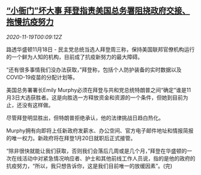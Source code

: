 <!--1605745395000-->
[“小衙门”坏大事 拜登指责美国总务署阻挠政府交接、拖慢抗疫努力](https://cn.reuters.com/article/biden-criticism-trump-administration-111-idCNKBS27Z00H)
------

<div><i>2020-11-19T00:09:12Z</i></div><p>路透华盛顿11月18日 - 民主党总统当选人拜登周三称，保持美国联邦官僚机构运行的一个鲜为人知的机构，目前成了抗疫新努力的最大障碍。</p><p>“还有很多事情我们没办法获取，”拜登称，包括个人防护装备的实时数据以及COVID-19疫苗的分配计划等。</p><p>美国总务署署长Emily Murphy必须在拜登与共和党总统特朗普之间“确定”谁是11月3日大选获胜者。这是向胜选一方释放资金和资源的一个条件，但她到目前为止，还没有这样做。</p><p>尽管拜登明显胜出，但特朗普拒绝承认，他的法律挑战日趋白热化。</p><p>Murphy拥有向即将上任新政府发薪水、办公空间、官方电子邮件地址和情报简报的唯一权力。新政府将在拜登1月20日就职后正式接管。</p><p>“除非很快就能让我们获取，否则我们会落后几周或是几个月，”拜登在华盛顿的一次在线活动中对紧急情况响应者、护士和其他前线工作人员说，指的是他的政府的抗疫努力，“所以，我只想告诉你，这是我们目前唯一的放缓因素”。(完)</p>
